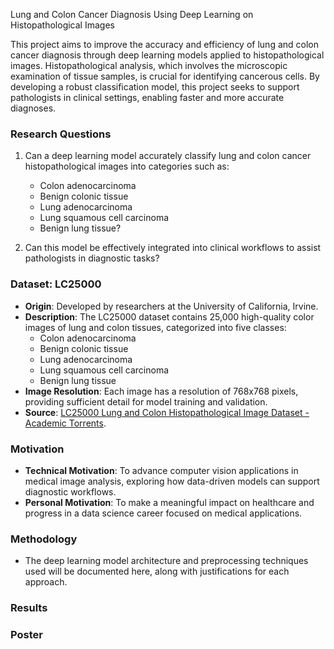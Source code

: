 Lung and Colon Cancer Diagnosis Using Deep Learning on Histopathological Images

This project aims to improve the accuracy and efficiency of lung and colon cancer diagnosis through deep learning models applied to histopathological images. Histopathological analysis, which involves the microscopic examination of tissue samples, is crucial for identifying cancerous cells. By developing a robust classification model, this project seeks to support pathologists in clinical settings, enabling faster and more accurate diagnoses.

### Research Questions
1. Can a deep learning model accurately classify lung and colon cancer histopathological images into categories such as:
   - Colon adenocarcinoma
   - Benign colonic tissue
   - Lung adenocarcinoma
   - Lung squamous cell carcinoma
   - Benign lung tissue?
   
2. Can this model be effectively integrated into clinical workflows to assist pathologists in diagnostic tasks?

### Dataset: LC25000
- **Origin**: Developed by researchers at the University of California, Irvine.
- **Description**: The LC25000 dataset contains 25,000 high-quality color images of lung and colon tissues, categorized into five classes:
  - Colon adenocarcinoma
  - Benign colonic tissue
  - Lung adenocarcinoma
  - Lung squamous cell carcinoma
  - Benign lung tissue
- **Image Resolution**: Each image has a resolution of 768x768 pixels, providing sufficient detail for model training and validation.
- **Source**: [LC25000 Lung and Colon Histopathological Image Dataset - Academic Torrents](https://academictorrents.com/details/5d7d4b76380c47168027f6e2d58aa6d2fefb08b1).

### Motivation
- **Technical Motivation**: To advance computer vision applications in medical image analysis, exploring how data-driven models can support diagnostic workflows.
- **Personal Motivation**: To make a meaningful impact on healthcare and progress in a data science career focused on medical applications.

### Methodology

- The deep learning model architecture and preprocessing techniques used will be documented here, along with justifications for each approach.

### Results


### Poster



